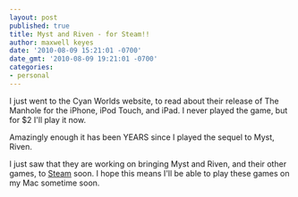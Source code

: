 ```yaml
---
layout: post
published: true
title: Myst and Riven - for Steam!!
author: maxwell keyes
date: '2010-08-09 15:21:01 -0700'
date_gmt: '2010-08-09 19:21:01 -0700'
categories:
- personal
---
```


I just went to the Cyan Worlds website, to read about their release of The
Manhole for the iPhone, iPod Touch, and iPad. I never played the game, but for
$2 I'll play it now.

Amazingly enough it has been YEARS since I played the sequel to Myst, Riven.

I just saw that they are working on bringing Myst and Riven, and their other
games, to [Steam](http://www.cyanworlds.com/products/index.php) soon. I hope
this means I'll be able to play these games on my Mac sometime soon.
